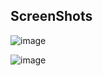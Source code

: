## ScreenShots
![image](https://github.com/dishant-08/aiResume/assets/60565337/e64204f5-65c9-4aa2-9591-65fac7ff43e8)

![image](https://github.com/dishant-08/aiResume/assets/60565337/a77ea57f-0fb8-4f6c-b2a1-e6e9e755e0e1)

